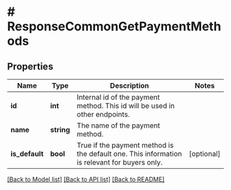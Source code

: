 # # ResponseCommonGetPaymentMethods

## Properties

Name | Type | Description | Notes
------------ | ------------- | ------------- | -------------
**id** | **int** | Internal id of the payment method. This id will be used in other endpoints. |
**name** | **string** | The name of the payment method. |
**is_default** | **bool** | True if the payment method is the default one. This information is relevant for buyers only. | [optional]

[[Back to Model list]](../../README.md#models) [[Back to API list]](../../README.md#endpoints) [[Back to README]](../../README.md)
